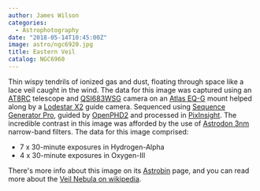```yaml
---
author: James Wilson
categories:
  - Astrophotography
date: "2018-05-14T10:45:00Z"
image: astro/ngc6920.jpg
title: Eastern Veil
catalog: NGC6960
---
```


Thin wispy tendrils of ionized gas and dust, floating through space like a lace veil caught in the wind. The data for this image was captured using an [AT8RC](https://optcorp.com/products/tpo-8-carbon-fiber-f-8-ritchey-cretien-reflecting-ota-telescope) telescope and [QSI683WSG](https://optcorp.com/products/qsi-683wsg-mono-ccd-camera-mechanical-shutter-8-position-cfw-igp-with-c-thread) camera on an [Atlas EQ-G](https://optcorp.com/products/orion-atlas-eq-g-computerized-goto-mount) mount helped along by a [Lodestar X2](https://optcorp.com/products/sx-lodestar-x2) guide camera. Sequenced using [Sequence Generator Pro](https://mainsequencesoftware.com), guided by [OpenPHD2](https://openphdguiding.org) and processed in [PixInsight](https://pixinsight.com). The incredible contrast in this image was afforded by the use of [Astrodon 3nm](https://optcorp.com/search?q=astrodon+3nm) narrow-band filters. The data for this image comprised:

- 7 x 30-minute exposures in Hydrogen-Alpha
- 4 x 30-minute exposures in Oxygen-III

There's more info about this image on its [Astrobin](https://www.astrobin.com/346803) page, and you can read more about the [Veil Nebula on wikipedia](https://en.wikipedia.org/wiki/Veil_Nebula).
